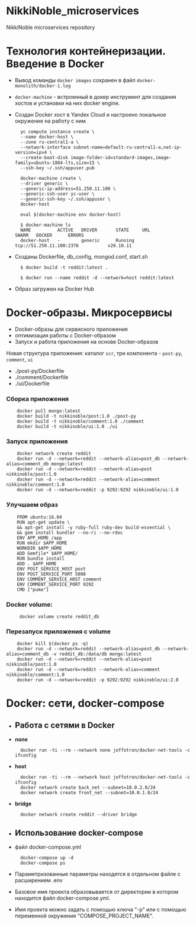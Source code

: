 # NikkiNoble_microservices

NikkiNoble microservices repository

# Технология контейнеризации. Введение в Docker

- Вывод команды `docker images` сохранен в файл `docker-monolith/docker-1.log`

* `docker-machine` - встроенный в докер инструмент для создания хостов и установки на них docker engine.

* Создан Docker хост в Yandex Cloud и настроено локальное окружение на работу с ним

        yc compute instance create \
        --name docker-host \
        --zone ru-central1-a \
        --network-interface subnet-name=default-ru-central1-a,nat-ip-version=ipv4 \
        --create-boot-disk image-folder-id=standard-images,image-family=ubuntu-1804-lts,size=15 \
        --ssh-key ~/.ssh/appuser.pub

        docker-machine create \
        --driver generic \
        --generic-ip-address=51.250.11.100 \
        --generic-ssh-user yc-user \
        --generic-ssh-key ~/.ssh/appuser \
        docker-host

        eval $(docker-machine env docker-host)

        $ docker-machine ls
        NAME          ACTIVE   DRIVER       STATE     URL             SWARM   DOCKER      ERRORS
        docker-host   -        generic      Running   tcp://51.250.11.100:2376           v20.10.11

* Созданы Dockerfile, db_config, mongod.conf, start.sh

        $ docker build -t reddit:latest .

        $ docker run --name reddit -d --network=host reddit:latest

* Образ загружен на Docker Hub

# Docker-образы. Микросервисы

- Docker-образы для сервисного приложения
- оптимизация работы с Docker-образом
- Запуск и работа приложения на основе Docker-образов

Новая структура приложения: каталог `scr`, три компонента - `post-py`, `comment`, `ui`

- ./post-py/Dockerfile
- ./comment/Dockerfile
- ./ui/Dockerfile

### Сборка приложения

        docker pull mongo:latest
        docker build -t nikkinoble/post:1.0 ./post-py
        docker build -t nikkinoble/comment:1.0 ./comment
        docker build -t nikkinoble/ui:1.0 ./ui

### Запуск приложения

        docker network create reddit
        docker run -d --network=reddit --network-alias=post_db --network-alias=comment_db mongo:latest
        docker run -d --network=reddit --network-alias=post nikkinoble/post:1.0
        docker run -d --network=reddit --network-alias=comment nikkinoble/comment:1.0
        docker run -d --network=reddit -p 9292:9292 nikkinoble/ui:1.0

### Улучшаем образ

        FROM ubuntu:16.04
        RUN apt-get update \
        && apt-get install -y ruby-full ruby-dev build-essential \
        && gem install bundler --no-ri --no-rdoc
        ENV APP_HOME /app
        RUN mkdir $APP_HOME
        WORKDIR $APP_HOME
        ADD Gemfile* $APP_HOME/
        RUN bundle install
        ADD . $APP_HOME
        ENV POST_SERVICE_HOST post
        ENV POST_SERVICE_PORT 5000
        ENV COMMENT_SERVICE_HOST comment
        ENV COMMENT_SERVICE_PORT 9292
        CMD ["puma"]

### Docker volume:

         docker volume create reddit_db

### Перезапуск приложения с volume

        docker kill $(docker ps -q)
        docker run -d --network=reddit --network-alias=post_db --network-alias=comment_db -v reddit_db:/data/db mongo:latest
        docker run -d --network=reddit --network-alias=post nikkinoble/post:1.0
        docker run -d --network=reddit --network-alias=comment nikkinoble/comment:1.0
        docker run -d --network=reddit -p 9292:9292 nikkinoble/ui:2.0

# Docker: сети, docker-compose

* ## Работа с сетями в Docker
- **none**

        docker run -ti --rm --network none joffotron/docker-net-tools -c ifconfig

- **host**

        docker run -ti --rm --network host joffotron/docker-net-tools -c ifconfig
        docker network create back_net --subnet=10.0.2.0/24 
        docker network create front_net --subnet=10.0.1.0/24
- **bridge**

        docker network create reddit --driver bridge
* ## Использование docker-compose
- файл docker-compose.yml

        docker-compose up -d 
        docker-compose ps
- Параметризованные параметры находятся в отдельном файле c расширением .env
- Базовое имя проекта образовывается от директории в котором находится файл docker-compose.yml.
- Имя проекта можно задать с помощью ключа "-p" или с помощью переменной окружения "COMPOSE_PROJECT_NAME".
